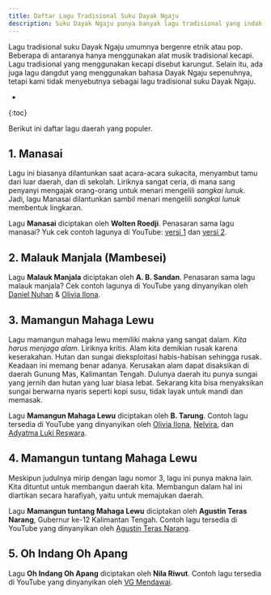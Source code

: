 ```yaml
---
title: Daftar Lagu Tradisional Suku Dayak Ngaju
description: Suku Dayak Ngaju punya banyak lagu tradisional yang indah.
---
```

Lagu tradisional suku Dayak Ngaju umumnya bergenre etnik atau pop. Beberapa di antaranya hanya menggunakan alat musik tradisional kecapi. Lagu tradisional yang menggunakan kecapi disebut karungut. Selain itu, ada juga lagu dangdut yang menggunakan bahasa Dayak Ngaju sepenuhnya, tetapi kami tidak menyebutnya sebagai lagu tradisional suku Dayak Ngaju.

* 
{:toc}

Berikut ini daftar lagu daerah yang populer.

## 1. Manasai

Lagu ini biasanya dilantunkan saat acara-acara sukacita, menyambut tamu dari luar daerah, dan di sekolah. Liriknya sangat ceria, di mana sang penyanyi mengajak orang-orang untuk menari mengelili _sangkai lunuk._ Jadi, lagu Manasai dilantunkan sambil menari mengelili _sangkai lunuk_ membentuk lingkaran.

Lagu **Manasai** diciptakan oleh **Wolten Roedji**. Penasaran sama lagu manasai? Yuk cek contoh lagunya di YouTube: [versi 1](https://www.youtube.com/watch?v=O3xXLgIDIZs) dan [versi 2](https://www.youtube.com/watch?v=l1u-VKxMpC8).

## 2. Malauk Manjala (Mambesei)

Lagu **Malauk Manjala** diciptakan oleh **A. B. Sandan**. Penasaran sama lagu malauk manjala? Cek contoh lagunya di YouTube yang dinyanyikan oleh [Daniel Nuhan](https://www.youtube.com/watch?v=wuc-XsQa1bg) & [Olivia Ilona](https://www.youtube.com/watch?v=FLbvSfiQjv4).

## 3. Mamangun Mahaga Lewu

Lagu mamangun mahaga lewu memiliki makna yang sangat dalam. _Kita harus menjaga alam._ Liriknya kritis. Alam kita demikian rusak karena keserakahan. Hutan dan sungai dieksploitasi habis-habisan sehingga rusak. Keadaan ini memang benar adanya. Kerusakan alam dapat disaksikan di daerah Gunung Mas, Kalimantan Tengah. Dulunya daerah itu punya sungai yang jernih dan hutan yang luar biasa lebat. Sekarang kita bisa menyaksikan sungai berwarna nyaris seperti kopi susu, tidak layak untuk mandi dan memasak.

Lagu **Mamangun Mahaga Lewu** diciptakan oleh **B. Tarung**. Contoh lagu tersedia di YouTube yang dinyanyikan oleh [Olivia Ilona](https://www.youtube.com/watch?v=cWimIlYn-5E), [Nelvira](https://www.youtube.com/watch?v=oIRtxtM02OU), dan [Adyatma Luki Reswara](https://www.youtube.com/watch?v=lLjFtmb4OFk).

## 4. Mamangun tuntang Mahaga Lewu

Meskipun judulnya mirip dengan lagu nomor 3, lagu ini punya makna lain. Kita dituntut untuk membangun daerah kita. Membangun dalam hal ini diartikan secara harafiyah, yaitu untuk memajukan daerah.

Lagu **Mamangun tuntang Mahaga Lewu** diciptakan oleh **Agustin Teras Narang**, Gubernur ke-12 Kalimantan Tengah. Contoh lagu tersedia di YouTube yang dinyanyikan oleh [Agustin Teras Narang](https://www.youtube.com/watch?v=G444EVyUVJU).

## 5. Oh Indang Oh Apang

Lagu **Oh Indang Oh Apang** diciptakan oleh **Nila Riwut**. Contoh lagu tersedia di YouTube yang dinyanyikan oleh [VG Mendawai](https://www.youtube.com/watch?v=CXPXtEEJaHM).

